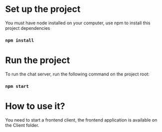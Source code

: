 # Set up the project

You must have node installed on your computer, use npm to install this project dependencies

### `npm install`

# Run the project

To run the chat server, run the following command on the project root:

### `npm start`

# How to use it?

You need to start a frontend client, the frontend application is available on the Client folder.